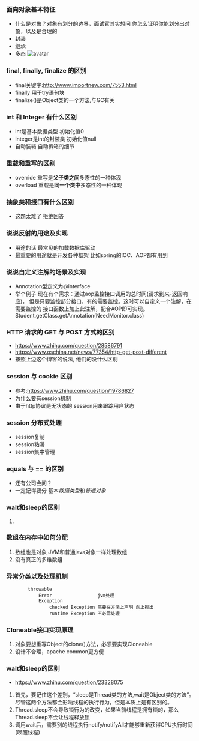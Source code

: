 ### 面向对象基本特征
- 什么是对象？对象有划分的边界，面试官其实想问 你怎么证明你能划分出对象，以及是合理的
- 封装
- 继承
- 多态
 ![avatar](http://www.cnitblog.com/images/cnitblog_com/lily/1972/o_OOBase.gif)

### final, finally, finalize 的区别
- final关键字:http://www.importnew.com/7553.html
- finally 用于try语句块
- finalize()是Object类的一个方法,与GC有关
### int 和 Integer 有什么区别
- int是基本数据类型 初始化值0
- Integer是int的封装类 初始化值null
- 自动装箱 自动拆箱的细节
### 重载和重写的区别
- override 重写是**父子类之间**多态性的一种体现
- overload 重载是**同一个类中**多态性的一种体现
### 抽象类和接口有什么区别
- 这题太难了 拒绝回答
### 说说反射的用途及实现
- 用途的话 最常见的加载数据库驱动
- 最重要的用途就是开发各种框架 比如spring的IOC、AOP都有用到
### 说说自定义注解的场景及实现
- Annotation型定义为@interface
- 举个例子 现在有个需求：通过aop监控接口调用的总时间(请求到来-返回响应)，
但是只要监控部分接口，有的需要监控。这时可以自定义一个注解，在需要监控的
接口函数上加上此注解，配合AOP即可实现。Student.getClass.getAnnotation(NeedMonitor.class)
### HTTP 请求的 GET 与 POST 方式的区别
- https://www.zhihu.com/question/28586791
- https://www.oschina.net/news/77354/http-get-post-different
- 按照上边这个博客的说法, 他们的没什么区别
### session 与 cookie 区别
- 参考:https://www.zhihu.com/question/19786827
- 为什么要有session机制
- 由于http协议是无状态的 session用来跟踪用户状态
### session 分布式处理
- session复制
- session粘滞
- session集中管理
### equals 与 == 的区别
- 还有公司会问？
- 一定记得要分 基本*数据类型*和*普通对象*
### wait和sleep的区别
1.
### 数组在内存中如何分配
1. 数组也是对象 JVM和普通java对象一样处理数组
2. 没有真正的多维数组
### 异常分类以及处理机制
        	throwable
        		Error                 jvm处理
        		Exception  
        			checked Exception 需要在方法上声明 向上抛出
        			runtime Exception 不必需处理
### Cloneable接口实现原理     	
1. 对象要想重写Object的clone()方法，必须要实现Cloneable
2. 设计不合理，apache common更方便
### wait和sleep的区别
- https://www.zhihu.com/question/23328075
1. 首先，要记住这个差别，“sleep是Thread类的方法,wait是Object类的方法”。尽管这两个方法都会影响线程的执行行为，但是本质上是有区别的。
2. Thread.sleep不会导致锁行为的改变，如果当前线程是拥有锁的，那么Thread.sleep不会让线程释放锁
3. 调用wait后，需要别的线程执行notify/notifyAll才能够重新获得CPU执行时间(唤醒线程)
